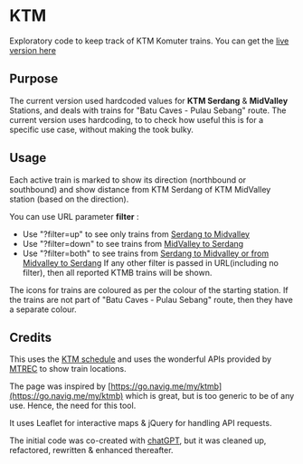 # KTM
Exploratory code to keep track of KTM Komuter trains. You can get the [live version here](https://arun-ks.github.io/KTM/)

## Purpose
The current version used hardcoded values for **KTM Serdang** & **MidValley** Stations, and deals with trains for "Batu Caves - Pulau Sebang" route.
The current version uses hardcoding, to to check how useful this is for a specific use case, without making the took bulky.

## Usage
Each active train is marked to show its direction (northbound or southbound) and show distance from KTM Serdang of KTM MidValley station (based on the direction).

You can use URL parameter **filter** :
- Use "?filter=up" to see only trains from [Serdang to Midvalley](https://arun-ks.github.io/KTM/?filter=up)
- Use "?filter=down" to see trains from [MidValley to Serdang](https://arun-ks.github.io/KTM/?filter=down)
- Use "?filter=both" to see trains from [Serdang to Midvalley or from Midvalley to Serdang](https://arun-ks.github.io/KTM/?filter=both)
If any other filter is passed in URL(including no filter), then all reported KTMB trains will be shown.

The icons for trains are coloured as per the colour of the starting station. If the trains are not part of "Batu Caves - Pulau Sebang" route, then they have a separate colour.


## Credits
This uses the [KTM schedule](https://www.ktmb.com.my/TrainTime.html) and uses the wonderful APIs provided by [MTREC](https://www.mtrec.name.my/api.html) to show train locations.

The page was inspired by [https://go.navig.me/my/ktmb](https://go.navig.me/my/ktmb) which is great, but is too generic to be of any use. Hence, the need for this tool.

It uses Leaflet for interactive maps & jQuery for handling API requests. 

The initial code was co-created with [chatGPT](https://chatgpt.com), but it was cleaned up, refactored, rewritten & enhanced thereafter.
